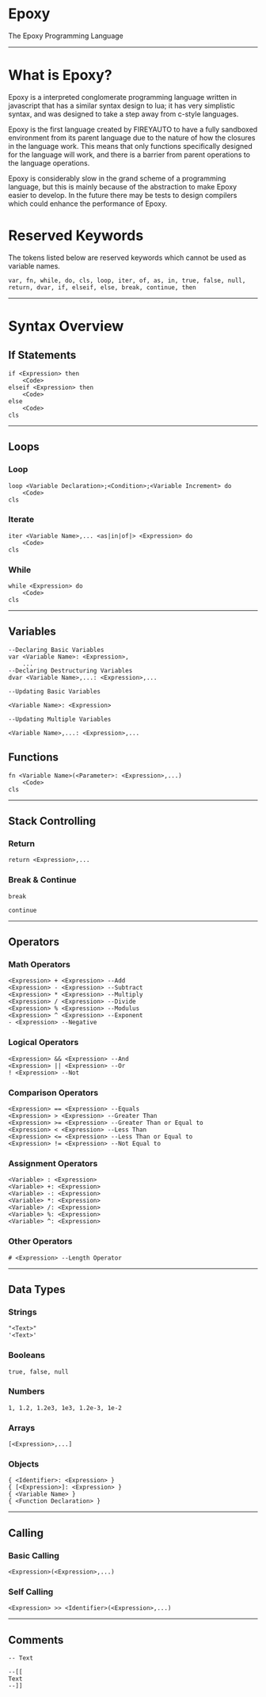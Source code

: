# Epoxy
The Epoxy Programming Language
***
# What is Epoxy?
Epoxy is a interpreted conglomerate programming language written in javascript that has a similar syntax design to lua; it has very simplistic syntax, and was designed to take a step away from c-style languages.

Epoxy is the first language created by FIREYAUTO to have a fully sandboxed environment from its parent language due to the nature of how the closures in the language work. This means that only functions specifically designed for the language will work, and there is a barrier from parent operations to the language operations.

Epoxy is considerably slow in the grand scheme of a programming language, but this is mainly because of the abstraction to make Epoxy easier to develop. In the future there may be tests to design compilers which could enhance the performance of Epoxy.

# Reserved Keywords
The tokens listed below are reserved keywords which cannot be used as variable names. 

```
var, fn, while, do, cls, loop, iter, of, as, in, true, false, null, return, dvar, if, elseif, else, break, continue, then
```
***
# Syntax Overview

## If Statements

```
if <Expression> then
	<Code>
elseif <Expression> then
	<Code>
else
	<Code>
cls
```
***
## Loops

### Loop

```
loop <Variable Declaration>;<Condition>;<Variable Increment> do
	<Code>
cls
```

### Iterate

```
iter <Variable Name>,... <as|in|of|> <Expression> do
	<Code>
cls
```

### While

```
while <Expression> do
	<Code>
cls
```
***
## Variables

```
--Declaring Basic Variables
var <Variable Name>: <Expression>,
	...
--Declaring Destructuring Variables
dvar <Variable Name>,...: <Expression>,...

--Updating Basic Variables

<Variable Name>: <Expression>

--Updating Multiple Variables

<Variable Name>,...: <Expression>,...
```

## Functions

```
fn <Variable Name>(<Parameter>: <Expression>,...)
	<Code>
cls
```
***
## Stack Controlling

### Return

```
return <Expression>,...
```

### Break & Continue

```
break

continue
```
***
## Operators

### Math Operators

```
<Expression> + <Expression> --Add
<Expression> - <Expression> --Subtract
<Expression> * <Expression> --Multiply
<Expression> / <Expression> --Divide
<Expression> % <Expression> --Modulus
<Expression> ^ <Expression> --Exponent
- <Expression> --Negative
```

### Logical Operators

```
<Expression> && <Expression> --And
<Expression> || <Expression> --Or
! <Expression> --Not
```

### Comparison Operators

```
<Expression> == <Expression> --Equals
<Expression> > <Expression> --Greater Than
<Expression> >= <Expression> --Greater Than or Equal to
<Expression> < <Expression> --Less Than
<Expression> <= <Expression> --Less Than or Equal to
<Expression> != <Expression> --Not Equal to
```

### Assignment Operators

```
<Variable> : <Expression>
<Variable> +: <Expression>
<Variable> -: <Expression>
<Variable> *: <Expression>
<Variable> /: <Expression>
<Variable> %: <Expression>
<Variable> ^: <Expression>
```

### Other Operators

```
# <Expression> --Length Operator
```
***
## Data Types

### Strings

```
"<Text>"
'<Text>'
```

### Booleans

```
true, false, null
```

### Numbers

```
1, 1.2, 1.2e3, 1e3, 1.2e-3, 1e-2
```

### Arrays

```
[<Expression>,...]
```

### Objects

```
{ <Identifier>: <Expression> }
{ [<Expression>]: <Expression> }
{ <Variable Name> }
{ <Function Declaration> }
```
***
## Calling

### Basic Calling

```
<Expression>(<Expression>,...)
```

### Self Calling

```
<Expression> >> <Identifier>(<Expression>,...)
```
***
## Comments

```
-- Text

--[[
Text
--]]
```
